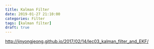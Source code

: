 ```yaml
---
title: Kalman Filter
date: 2019-01-27 21:10:00
categories: Filter
tags: [kalman filter]
draft: true
---
```


http://jinyongjeong.github.io/2017/02/14/lec03_kalman_filter_and_EKF/

